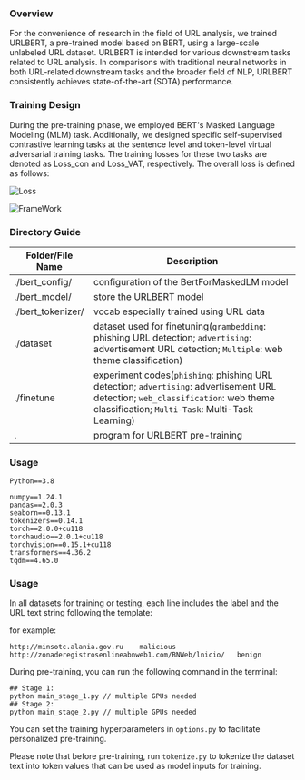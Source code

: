 ### Overview

For the convenience of research in the field of URL analysis, we trained URLBERT, a pre-trained model based on BERT, using a large-scale unlabeled URL dataset. URLBERT is intended for various downstream tasks related to URL analysis. In comparisons with traditional neural networks in both URL-related downstream tasks and the broader field of NLP, URLBERT consistently achieves state-of-the-art (SOTA) performance.

### Training Design

During the pre-training phase, we employed BERT's Masked Language Modeling (MLM) task. Additionally, we designed specific self-supervised contrastive learning tasks at the sentence level and token-level virtual adversarial training tasks. The training losses for these two tasks are denoted as Loss_con and Loss_VAT, respectively. The overall loss is defined as follows:

![Loss](./media/Loss.png)

![FrameWork](./media/FrameWork.png)

### Directory Guide

| Folder/File Name  | Description                                                  |
| ----------------- | ------------------------------------------------------------ |
| ./bert_config/    | configuration of the BertForMaskedLM model                   |
| ./bert_model/     | store the URLBERT model                                      |
| ./bert_tokenizer/ | vocab especially trained using URL data                      |
| ./dataset         | dataset used for finetuning(`grambedding`: phishing URL detection; `advertising`: advertisement URL detection; `Multiple`: web theme classification) |
| ./finetune        | experiment codes(`phishing`: phishing URL detection; `advertising`: advertisement URL detection; `web_classification`: web theme classification; `Multi-Task`: Multi-Task Learning) |
| .                 | program for URLBERT pre-training                             |

### Usage

```
Python==3.8

numpy==1.24.1
pandas==2.0.3
seaborn==0.13.1
tokenizers==0.14.1
torch==2.0.0+cu118
torchaudio==2.0.1+cu118
torchvision==0.15.1+cu118
transformers==4.36.2
tqdm==4.65.0
```

### Usage

In all datasets for training or testing, each line includes the label and the URL text string following the template:

for example:

```
http://minsotc.alania.gov.ru	malicious
http://zonaderegistrosenlineabnweb1.com/BNWeb/lnicio/	benign 
```

During pre-training, you can run the following command in the terminal:

``` 
## Stage 1:
python main_stage_1.py // multiple GPUs needed
## Stage 2:
python main_stage_2.py // multiple GPUs needed
```

You can set the training hyperparameters in `options.py` to facilitate personalized pre-training.

Please note that before pre-training, run `tokenize.py` to tokenize the dataset text into token values that can be used as model inputs for training.
